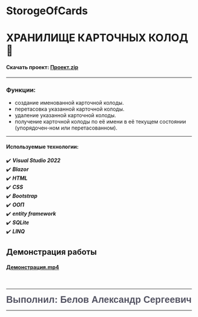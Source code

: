 # StorogeOfCards
# ХРАНИЛИЩЕ КАРТОЧНЫХ КОЛОД :page_with_curl:


#### Скачать проект: [Проект.zip](https://disk.yandex.ru/d/TVqPwNMnJF8FDA)
____

### Функции:
+ 	создание именованной карточной колоды.
+ 	перетасовка указанной карточной колоды.
+ 	удаление указанной карточной колоды.
+  получение карточной колоды по её имени в её текущем состоянии (упорядочен-ном или перетасованном).
___
 ####  Используемые технологии: 
:heavy_check_mark: ***Visual Studio 2022*** </br>
:heavy_check_mark:   ***Blazor***</br>
:heavy_check_mark:   ***HTML***</br>
:heavy_check_mark:   ***CSS***</br>
:heavy_check_mark:   ***Bootstrap***</br>
:heavy_check_mark:   ***ООП***</br>
:heavy_check_mark:  ***entity framework***</br>
:heavy_check_mark:   ***SQLite***</br>
:heavy_check_mark:   ***LINQ***
</br>

 ##  Демонстрация работы

#### [Демонстрация.mp4]([https://disk.yandex.ru/d/TVqPwNMnJF8FDA](https://disk.yandex.ru/i/HYLpmcruc-SOhQ))
</br>

-----
<span style="color: #545463; height:30px; font-size:25px; font-family:COMIC SANS MS,Arial;font-weight:bold;">Выполнил: Белов Александр Сергеевич</span>

----
